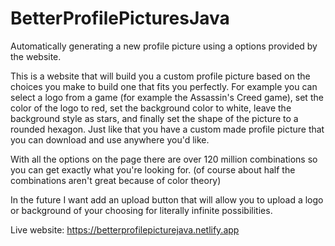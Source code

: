 # BetterProfilePicturesJava
Automatically generating a new profile picture using a options provided by the website.

This is a website that will build you a custom profile picture based on the choices you make to
build one that fits you perfectly. For example you can select a logo from a game (for example
the Assassin's Creed game), set the color of the logo to red, set the background color to white,
leave the background style as stars, and finally set the shape of the picture to a rounded hexagon.
Just like that you have a custom made profile picture that you can download and use anywhere you'd like.

With all the options on the page there are over 120 million combinations so you can get exactly what you're looking for.
(of course about half the combinations aren't great because of color theory)

In the future I want add an upload button that will allow you to upload a logo or background of your choosing
for literally infinite possibilities.

Live website: https://betterprofilepicturejava.netlify.app

